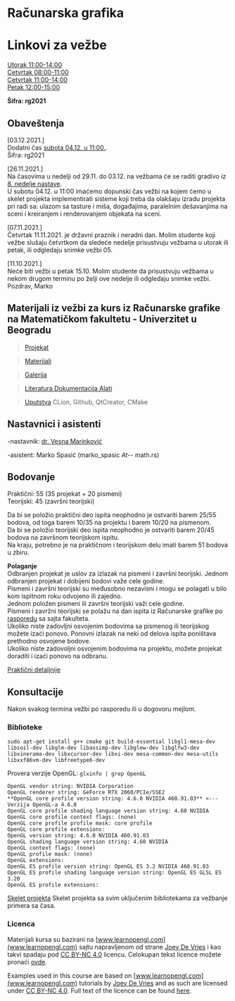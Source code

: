 # Računarska grafika 

# Linkovi za vežbe  
[Utorak 11:00-14:00](https://matf.webex.com/matf/j.php?MTID=m639c5a4037feb3487c9b9c8192560864)  
[Cetvrtak 08:00-11:00](https://matf.webex.com/matf/j.php?MTID=m05eea7c68e11f16d4d4db5db033a94e2)  
[Cetvrtak 11:00-14:00](https://matf.webex.com/matf/j.php?MTID=mb097e4cfa06f6f0b2ffddb8965f04297)  
[Petak 12:00-15:00](https://matf.webex.com/matf/j.php?MTID=mb49af7e380cead65fe48d1de00149651)  

**Šifra: rg2021**

## Obaveštenja  
[03.12.2021.]  
Dodatni čas [subota 04.12. u 11:00.](https://matf.webex.com/matf/j.php?MTID=m5704df7c093be83f724db6a5fbf9ef11).  
Šifra: rg2021


[26.11.2021.]  
Na časovima u nedelji od 29.11. do 03.12. na vežbama će se raditi gradivo iz [8. nedelje nastave](materijali/#08).  
U subotu 04.12. u 11:00 imaćemo dopunski čas vežbi na kojem ćemo u skelet projekta implementirati sisteme koji treba da olakšaju izradu
projekta pri radi sa: ulazom sa tasture i miša, događajima, paralelnim dešavanjima na sceni i kreiranjem i renderovanjem objekata na sceni. 


[07.11.2021.]  
Četvrtak 11.11.2021. je državni praznik i neradni dan. Molim studente koji vežbe slušaju četvrtkom da sledeće nedelje prisustvuju vežbama u utorak ili petak, ili odgledaju snimke vežbi 05.


[11.10.2021.]  
Neće biti vežbi u petak 15.10. Molim studente da prisustvuju vežbama u nekom drugom terminu po želji ove nedelje ili odgledaju snimke vežbi.  
Pozdrav, 
Marko  

## Materijali iz vežbi za kurs iz Računarske grafike na Matematičkom fakultetu - Univerzitet u Beogradu

> [Projekat](projekat/) 

> [Materijali](materijali/) 

> [Galerija](gallery/)

> [Literatura Dokumentacija Alati](docs/)

> [Uputstva](uputstva/) CLion, Github, QtCreator, CMake


## Nastavnici i asistenti
-nastavnik: [dr. Vesna Marinković](http://poincare.matf.bg.ac.rs/~vesnam/grafika.html)

-asistent: Marko Spasić (marko_spasic _At_-- math.rs)

## Bodovanje  
Praktični: 55 (35 projekat + 20 pismeni)  
Teorijski: 45 (završni teorijski)  

Da bi se položio praktični deo ispita neophodno je ostvariti barem 25/55 bodova, od toga barem 10/35 na projektu i barem 10/20 na pismenom.  
Da bi se položio teorijski deo ispita neophodno je ostvariti barem 20/45 bodova na završnom teorijskom ispitu.  
Na kraju, potrebno je na praktičnom i teorijskom delu imati barem 51 bodova u zbiru.  

**Polaganje**  
Odbranjen projekat je uslov za izlazak na pismeni i završni teorijski. Jednom odbranjen projekat i dobijeni bodovi važe cele godine.  
Pismeni i završni teorijski su međusobno nezavisni i mogu se polagati u bilo kom ispitnom roku odvojeno ili zajedno.  
Jednom položen pismeni ili završni teorijski važi cele godine.  
Pismeni i zavržni teorijski se polažu na dan ispita iz Računarske grafike po [rasporedu](http://www.matf.bg.ac.rs/m/36/raspored-ispita/) sa sajta fakulteta.  
Ukoliko niste zadovljni osvojenim bodovima sa pismenog ili teorijskog možete izaći ponovo. Ponovni izlazak na neki od delova ispita poništava prethodno osvojene bodove.  
Ukoliko niste zadovoljni osvojenim bodovima na projektu, možete projekat doraditi i izaći ponovo na odbranu.  

[Praktični detaljnije](projekat/)  

## Konsultacije
Nakon svakog termina vežbi po rasporedu ili u dogovoru mejlom.


### Biblioteke
`sudo apt-get install g++ cmake git build-essential libgl1-mesa-dev libsoil-dev libglm-dev libassimp-dev libglew-dev libglfw3-dev libxinerama-dev libxcursor-dev libxi-dev mesa-common-dev mesa-utils libxxf86vm-dev libfreetype6-dev`

Provera verzije OpenGL: `glxinfo | grep OpenGL`  
```
OpenGL vendor string: NVIDIA Corporation
OpenGL renderer string: GeForce RTX 2060/PCIe/SSE2
**OpenGL core profile version string: 4.6.0 NVIDIA 460.91.03** <--- Verzija OpenGL-a 4.6.0
OpenGL core profile shading language version string: 4.60 NVIDIA
OpenGL core profile context flags: (none)
OpenGL core profile profile mask: core profile
OpenGL core profile extensions:
OpenGL version string: 4.6.0 NVIDIA 460.91.03
OpenGL shading language version string: 4.60 NVIDIA
OpenGL context flags: (none)
OpenGL profile mask: (none)
OpenGL extensions:
OpenGL ES profile version string: OpenGL ES 3.2 NVIDIA 460.91.03
OpenGL ES profile shading language version string: OpenGL ES GLSL ES 3.20
OpenGL ES profile extensions:
```

[Skelet projekta](https://github.com/matf-racunarska-grafika/project_base) Skelet projekta sa svim uključenim bibliotekama za vežbanje primera sa časa. 

### Licenca
Materijali kursa su bazirani na [www.learnopengl.com](www.learnopengl.com) sajtu napravljenom od strane [Joey De Vries](https://joeydevries.com/#home) i kao takvi spadaju pod [CC BY-NC 4.0](https://creativecommons.org/licenses/by-nc/4.0/) licencu. Celokupan tekst licence možete pronaći [ovde](https://creativecommons.org/licenses/by/4.0/legalcode).



Examples used in this course are based on [www.learnopengl.com](www.learnopengl.com) tutorials by [Joey De Vries](https://joeydevries.com/#home) and as such are licensed under [CC BY-NC 4.0](https://creativecommons.org/licenses/by-nc/4.0/). Full text of the licence can be found [here](https://creativecommons.org/licenses/by/4.0/legalcode).



<!--- <3 N --->


